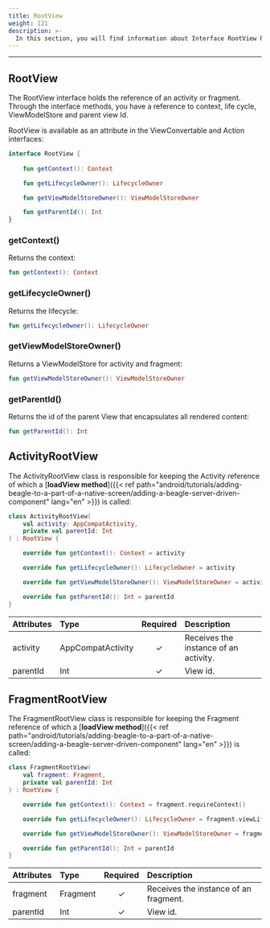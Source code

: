 ```yaml
---
title: RootView
weight: 121
description: >-
  In this section, you will find information about Interface RootView holder the reference of activity or fragment.
---
```


---

## RootView

The RootView interface holds the reference of an activity or fragment. Through the interface methods, you have a reference to context, life cycle, ViewModelStore and parent view Id. 

RootView is available as an attribute in the ViewConvertable and Action interfaces:

```kotlin
interface RootView {
    
    fun getContext(): Context

    fun getLifecycleOwner(): LifecycleOwner

    fun getViewModelStoreOwner(): ViewModelStoreOwner

    fun getParentId(): Int
}
```
### getContext()

Returns the context:

```kotlin
fun getContext(): Context
```

### getLifecycleOwner()

Returns the lifecycle:

```kotlin
fun getLifecycleOwner(): LifecycleOwner
```

### getViewModelStoreOwner()

Returns a ViewModelStore for activity and fragment:

```kotlin
fun getViewModelStoreOwner(): ViewModelStoreOwner
```

### getParentId()

Returns the id of the parent View that encapsulates all rendered content:

```kotlin
fun getParentId(): Int
```

## ActivityRootView

The ActivityRootView class is responsible for keeping the Activity reference of which a [**loadView method**]({{< ref path="android/tutorials/adding-beagle-to-a-part-of-a-native-screen/adding-a-beagle-server-driven-component" lang="en" >}}) is called: 

```kotlin
class ActivityRootView(
    val activity: AppCompatActivity,
    private val parentId: Int
) : RootView {

    override fun getContext(): Context = activity

    override fun getLifecycleOwner(): LifecycleOwner = activity

    override fun getViewModelStoreOwner(): ViewModelStoreOwner = activity

    override fun getParentId(): Int = parentId
}
```

| **Attributes** | **Type** | **Required** | **Description** |
| :--- | :--- | :---: | :--- |
| activity | AppCompatActivity | ✓ | Receives the instance of an activity. |
| parentId | Int | ✓ | View id. |


## FragmentRootView

The FragmentRootView class is responsible for keeping the Fragment reference of which a [**loadView method**]({{< ref path="android/tutorials/adding-beagle-to-a-part-of-a-native-screen/adding-a-beagle-server-driven-component" lang="en" >}}) is called: 

```kotlin
class FragmentRootView(
    val fragment: Fragment,
    private val parentId: Int
) : RootView {

    override fun getContext(): Context = fragment.requireContext()

    override fun getLifecycleOwner(): LifecycleOwner = fragment.viewLifecycleOwner

    override fun getViewModelStoreOwner(): ViewModelStoreOwner = fragment

    override fun getParentId(): Int = parentId
}
```

| **Attributes** | **Type** | **Required** | **Description** |
| :--- | :--- | :---: | :--- |
| fragment | Fragment | ✓ | Receives the instance of an fragment. |
| parentId | Int | ✓ | View id. |
